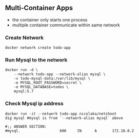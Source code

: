 ## Multi-Container Apps

- the container only starts one process
- multiple container communicate within same network

### Create Network
```shell
docker network create todo-app
```

### Run Mysql to the network
```shell
docker run -d \
    --network todo-app --network-alias mysql \
    -v todo-mysql-data:/var/lib/mysql \
    -e MYSQL_ROOT_PASSWORD=secret \
    -e MYSQL_DATABASE=todos \
    mysql:5.7
```

### Check Mysql ip address
```shell
docker run -it --network todo-app nicolaka/netshoot
dig mysql #mysql is from `--network-alias mysql` above

#;; ANSWER SECTION:
#mysql.                  600     IN      A       172.18.0.2

```